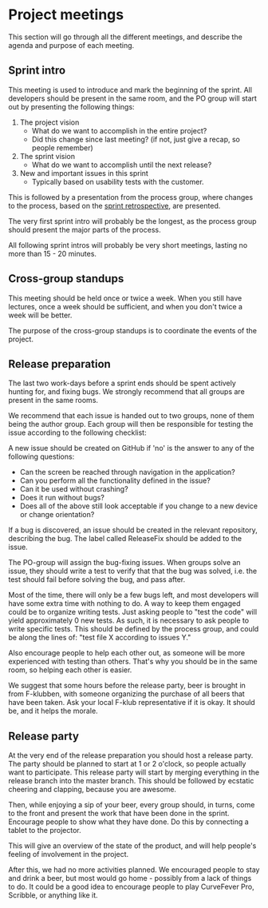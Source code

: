 # Project meetings
This section will go through all the different meetings, and describe the agenda and purpose of each meeting.

## Sprint intro
This meeting is used to introduce and mark the beginning of the sprint.
All developers should be present in the same room, and the PO group will start out by presenting the following things:
1. The project vision
   - What do we want to accomplish in the entire project?
   - Did this change since last meeting? (if not, just give a recap, so people remember)
2. The sprint vision
   - What do we want to accomplish until the next release?
3. New and important issues in this sprint
   - Typically based on usability tests with the customer.

This is followed by a presentation from the process group, where changes to the process, based on the [sprint retrospective](#sprint-retrospective), are presented.

The very first sprint intro will probably be the longest, as the process group should present the major parts of the process.

All following sprint intros will probably be very short meetings, lasting no more than 15 - 20 minutes.

## Cross-group standups
This meeting should be held once or twice a week.
When you still have lectures, once a week should be sufficient, and when you don't twice a week will be better.

The purpose of the cross-group standups is to coordinate the events of the project.

## Release preparation
The last two work-days before a sprint ends should be spent actively hunting for, and fixing bugs.
We strongly recommend that all groups are present in the same rooms.

We recommend that each issue is handed out to two groups, none of them being the author group.
Each group will then be responsible for testing the issue according to the following checklist:

A new issue should be created on GitHub if 'no' is the answer to any of the following questions:
- Can the screen be reached through navigation in the application?
- Can you perform all the functionality defined in the issue?
- Can it be used without crashing?
- Does it run without bugs?
- Does all of the above still look acceptable if you change to a new device or change orientation?

If a bug is discovered, an issue should be created in the relevant repository, describing the bug.
The label called ReleaseFix should be added to the issue.

The PO-group will assign the bug-fixing issues.
When groups solve an issue, they should write a test to verify that that the bug was solved, i.e. the test should fail before solving the bug, and pass after.

Most of the time, there will only be a few bugs left, and most developers will have some extra time with nothing to do.
A way to keep them engaged could be to organize writing tests.
Just asking people to "test the code" will yield approximately 0 new tests.
As such, it is necessary to ask people to write specific tests.
This should be defined by the process group, and could be along the lines of: "test file X according to issues Y."

Also encourage people to help each other out, as someone will be more experienced with testing than others.
That's why you should be in the same room, so helping each other is easier.

We suggest that some hours before the release party, beer is brought in from F-klubben, with someone organizing the purchase of all beers that have been taken.
Ask your local F-klub representative if it is okay.
It should be, and it helps the morale.

## Release party
At the very end of the release preparation you should host a release party.
The party should be planned to start at 1 or 2 o'clock, so people actually want to participate.
This release party will start by merging everything in the release branch into the master branch.
This should be followed by ecstatic cheering and clapping, because you are awesome.

Then, while enjoying a sip of your beer, every group should, in turns, come to the front and present the work that have been done in the sprint.
Encourage people to show what they have done.
Do this by connecting a tablet to the projector.

This will give an overview of the state of the product, and will help people's feeling of involvement in the project.

After this, we had no more activities planned.
We encouraged people to stay and drink a beer, but most would go home - possibly from a lack of things to do.
It could be a good idea to encourage people to play CurveFever Pro, Scribble, or anything like it.
